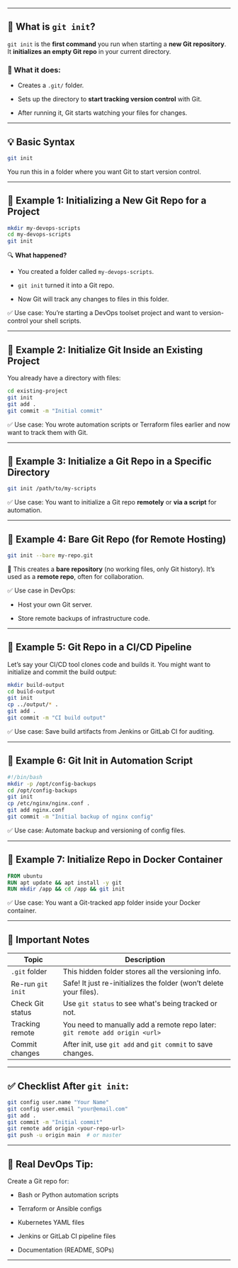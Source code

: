 
---

## 🚀 What is `git init`?

`git init` is the **first command** you run when starting a **new Git repository**. It **initializes an empty Git repo** in your current directory.

### 🔧 What it does:

- Creates a `.git/` folder.
    
- Sets up the directory to **start tracking version control** with Git.
    
- After running it, Git starts watching your files for changes.
    

---

## 💡 Basic Syntax

```bash
git init
```

You run this in a folder where you want Git to start version control.

---

## 📁 Example 1: Initializing a New Git Repo for a Project

```bash
mkdir my-devops-scripts
cd my-devops-scripts
git init
```

🔍 **What happened?**

- You created a folder called `my-devops-scripts`.
    
- `git init` turned it into a Git repo.
    
- Now Git will track any changes to files in this folder.
    

✅ Use case: You’re starting a DevOps toolset project and want to version-control your shell scripts.

---

## 📁 Example 2: Initialize Git Inside an Existing Project

You already have a directory with files:

```bash
cd existing-project
git init
git add .
git commit -m "Initial commit"
```

✅ Use case: You wrote automation scripts or Terraform files earlier and now want to track them with Git.

---

## 📁 Example 3: Initialize a Git Repo in a Specific Directory

```bash
git init /path/to/my-scripts
```

✅ Use case: You want to initialize a Git repo **remotely** or **via a script** for automation.

---

## 📁 Example 4: Bare Git Repo (for Remote Hosting)

```bash
git init --bare my-repo.git
```

🔧 This creates a **bare repository** (no working files, only Git history). It’s used as a **remote repo**, often for collaboration.

✅ Use case in DevOps:

- Host your own Git server.
    
- Store remote backups of infrastructure code.
    

---

## 📁 Example 5: Git Repo in a CI/CD Pipeline

Let’s say your CI/CD tool clones code and builds it. You might want to initialize and commit the build output:

```bash
mkdir build-output
cd build-output
git init
cp ../output/* .
git add .
git commit -m "CI build output"
```

✅ Use case: Save build artifacts from Jenkins or GitLab CI for auditing.

---

## 📁 Example 6: Git Init in Automation Script

```bash
#!/bin/bash
mkdir -p /opt/config-backups
cd /opt/config-backups
git init
cp /etc/nginx/nginx.conf .
git add nginx.conf
git commit -m "Initial backup of nginx config"
```

✅ Use case: Automate backup and versioning of config files.

---

## 📁 Example 7: Initialize Repo in Docker Container

```dockerfile
FROM ubuntu
RUN apt update && apt install -y git
RUN mkdir /app && cd /app && git init
```

✅ Use case: You want a Git-tracked app folder inside your Docker container.

---

## 📘 Important Notes

|Topic|Description|
|---|---|
|`.git` folder|This hidden folder stores all the versioning info.|
|Re-run `git init`|Safe! It just re-initializes the folder (won’t delete your files).|
|Check Git status|Use `git status` to see what's being tracked or not.|
|Tracking remote|You need to manually add a remote repo later: `git remote add origin <url>`|
|Commit changes|After init, use `git add` and `git commit` to save changes.|

---

## ✅ Checklist After `git init`:

```bash
git config user.name "Your Name"
git config user.email "your@email.com"
git add .
git commit -m "Initial commit"
git remote add origin <your-repo-url>
git push -u origin main  # or master
```

---

## 🧠 Real DevOps Tip:

Create a Git repo for:

- Bash or Python automation scripts
    
- Terraform or Ansible configs
    
- Kubernetes YAML files
    
- Jenkins or GitLab CI pipeline files
    
- Documentation (README, SOPs)
    

---
